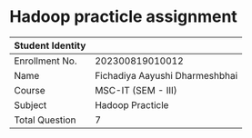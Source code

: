 
# Hadoop practicle assignment 




| Student Identity             |                                                                 |
| ----------------- | ------------------------------------------------------------------ |
| Enrollment No. |  202300819010012 |
| Name | Fichadiya Aayushi Dharmeshbhai |
| Course | MSC-IT (SEM - III) |
| Subject | Hadoop Practicle |
| Total Question | 7 |

